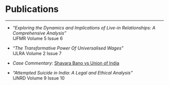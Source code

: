 # Publications  

---

- *“Exploring the Dynamics and Implications of Live-in Relationships: A Comprehensive Analysis”*  
  IJFMR Volume 5 Issue 6  

- *“The Transformative Power Of Universalised Wages”*  
  IJLRA Volume 2 Issue 7  

- *Case Commentary*: [Shayara Bano vs Union of India](https://www.legalserviceindia.com/legal/article-18518-shayara-bano-vs-union-of-india-landmark-case-on-triple-talaq-and-women-s-rights-in-india.html)  

- *“Attempted Suicide in India: A Legal and Ethical Analysis”*  
  IJNRD Volume 9 Issue 10
